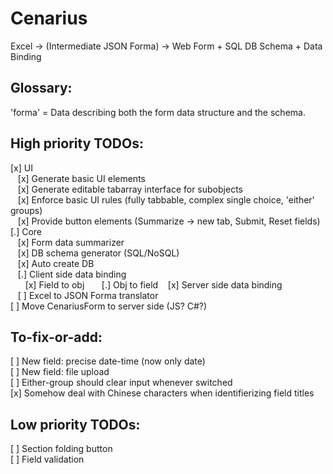 # Cenarius
Excel -> (Intermediate JSON Forma) -> Web Form + SQL DB Schema + Data Binding

## Glossary:
'forma' = Data describing both the form data structure and the schema.

## High priority TODOs:
[x] UI<br>
&nbsp;&nbsp;&nbsp;[x] Generate basic UI elements<br>
&nbsp;&nbsp;&nbsp;[x] Generate editable tabarray interface for subobjects<br>
&nbsp;&nbsp;&nbsp;[x] Enforce basic UI rules (fully tabbable, complex single choice, 'either' groups)<br>
&nbsp;&nbsp;&nbsp;[x] Provide button elements (Summarize -> new tab, Submit, Reset fields)<br>
[.] Core<br>
&nbsp;&nbsp;&nbsp;[x] Form data summarizer<br>
&nbsp;&nbsp;&nbsp;[x] DB schema generator (SQL/NoSQL)<br>
&nbsp;&nbsp;&nbsp;[x] Auto create DB<br>
&nbsp;&nbsp;&nbsp;[.] Client side data binding<br>
&nbsp;&nbsp;&nbsp;&nbsp;&nbsp;&nbsp;[x] Field to obj
&nbsp;&nbsp;&nbsp;&nbsp;&nbsp;&nbsp;[.] Obj to field
&nbsp;&nbsp;&nbsp;[x] Server side data binding<br>
&nbsp;&nbsp;&nbsp;[ ] Excel to JSON Forma translator<br>
[ ] Move CenariusForm to server side (JS? C#?)<br>
## To-fix-or-add:
[ ] New field: precise date-time (now only date)<br>
[ ] New field: file upload<br>
[ ] Either-group should clear input whenever switched<br>
[x] Somehow deal with Chinese characters when identifierizing field titles<br>
## Low priority TODOs:
[ ] Section folding button<br>
[ ] Field validation<br>